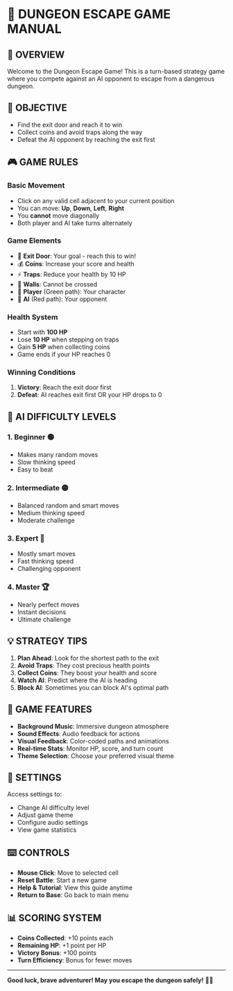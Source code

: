 # 🏰 DUNGEON ESCAPE GAME MANUAL

## 📖 OVERVIEW

Welcome to the Dungeon Escape Game! This is a turn-based strategy game where you compete against an AI opponent to escape from a dangerous dungeon.

## 🎯 OBJECTIVE

- Find the exit door and reach it to win
- Collect coins and avoid traps along the way
- Defeat the AI opponent by reaching the exit first

## 🎮 GAME RULES

### Basic Movement

- Click on any valid cell adjacent to your current position
- You can move: **Up**, **Down**, **Left**, **Right**
- You **cannot** move diagonally
- Both player and AI take turns alternately

### Game Elements

- 🚪 **Exit Door**: Your goal - reach this to win!
- 💰 **Coins**: Increase your score and health
- ⚡ **Traps**: Reduce your health by 10 HP
- 🧱 **Walls**: Cannot be crossed
- 👤 **Player** (Green path): Your character
- 🤖 **AI** (Red path): Your opponent

### Health System

- Start with **100 HP**
- Lose **10 HP** when stepping on traps
- Gain **5 HP** when collecting coins
- Game ends if your HP reaches 0

### Winning Conditions

1. **Victory**: Reach the exit door first
2. **Defeat**: AI reaches exit first OR your HP drops to 0

## 🤖 AI DIFFICULTY LEVELS

### 1. Beginner 🟢

- Makes many random moves
- Slow thinking speed
- Easy to beat

### 2. Intermediate 🟡

- Balanced random and smart moves
- Medium thinking speed
- Moderate challenge

### 3. Expert 🔴

- Mostly smart moves
- Fast thinking speed
- Challenging opponent

### 4. Master 🏆

- Nearly perfect moves
- Instant decisions
- Ultimate challenge

## 💡 STRATEGY TIPS

1. **Plan Ahead**: Look for the shortest path to the exit
2. **Avoid Traps**: They cost precious health points
3. **Collect Coins**: They boost your health and score
4. **Watch AI**: Predict where the AI is heading
5. **Block AI**: Sometimes you can block AI's optimal path

## 🎵 GAME FEATURES

- **Background Music**: Immersive dungeon atmosphere
- **Sound Effects**: Audio feedback for actions
- **Visual Feedback**: Color-coded paths and animations
- **Real-time Stats**: Monitor HP, score, and turn count
- **Theme Selection**: Choose your preferred visual theme

## 🔧 SETTINGS

Access settings to:

- Change AI difficulty level
- Adjust game theme
- Configure audio settings
- View game statistics

## ⌨️ CONTROLS

- **Mouse Click**: Move to selected cell
- **Reset Battle**: Start a new game
- **Help & Tutorial**: View this guide anytime
- **Return to Base**: Go back to main menu

## 📊 SCORING SYSTEM

- **Coins Collected**: +10 points each
- **Remaining HP**: +1 point per HP
- **Victory Bonus**: +100 points
- **Turn Efficiency**: Bonus for fewer moves

---
**Good luck, brave adventurer! May you escape the dungeon safely!** 🏰✨
